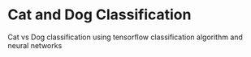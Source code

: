 # Cat and Dog Classification
Cat vs Dog classification using tensorflow classification algorithm and neural networks
